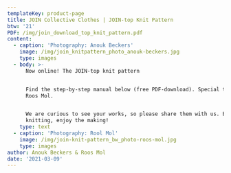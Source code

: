 ```yaml
---
templateKey: product-page
title: JOIN Collective Clothes | JOIN-top Knit Pattern
btw: '21'
PDF: /img/join_download_top_knit_pattern.pdf
content:
  - caption: 'Photography: Anouk Beckers'
    image: /img/join_knitpattern_photo_anouk-beckers.jpg
    type: images
  - body: >-
      Now online! The JOIN-top knit pattern


      Find the step-by-step manual below (free PDF-download). Special thanks to
      Roos Mol.


      We are curious to see your works, so please share them with us. Enjoy the
      knitting, enjoy the making!
    type: text
  - caption: 'Photography: Rool Mol'
    image: /img/join-knit-pattern_bw_photo-roos-mol.jpg
    type: images
author: Anouk Beckers & Roos Mol
date: '2021-03-09'
---
```


